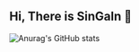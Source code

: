 ## Hi, There is SinGaln 👋

![Anurag's GitHub stats](https://github-readme-stats.vercel.app/api?username=singaln&show_icons=true&theme=synthwave)

